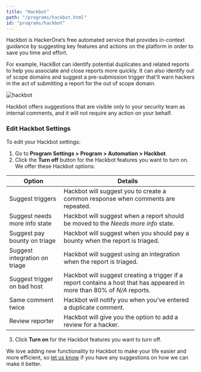 ```yaml
---
title: "Hackbot"
path: "/programs/hackbot.html"
id: "programs/hackbot"
---
```


Hackbot is HackerOne’s free automated service that provides in-context guidance by suggesting key features and actions on the platform in order to save you time and effort.

For example, HackBot can identify potential duplicates and related reports to help you associate and close reports more quickly. It can also identify out of scope domains and suggest a pre-submission trigger that'll warn hackers in the act of submitting a report for the out of scope domain.

![hackbot](./images/hackbot.png)

Hackbot offers suggestions that are visible only to your security team as internal comments, and it will not require any action on your behalf.

### Edit Hackbot Settings
To edit your Hackbot settings:
1. Go to **Program Settings > Program > Automation > Hackbot**.
2. Click the **Turn off** button for the Hackbot features you want to turn on. We offer these Hackbot options:

Option | Details
------- | -------
Suggest triggers | Hackbot will suggest you to create a common response when comments are repeated.
Suggest needs more info state | Hackbot will suggest when a report should be moved to the *Needs more info* state.
Suggest pay bounty on triage | Hackbot will suggest when you should pay a bounty when the report is triaged.
Suggest integration on triage | Hackbot will suggest using an integration when the report is triaged.
Suggest trigger on bad host | Hackbot will suggest creating a trigger if a report contains a host that has appeared in more than 80% of *N/A* reports.
Same comment twice | Hackbot will notify you when you've entered a duplicate comment.
Review reporter | Hackbot will give you the option to add a review for a hacker.  

3. Click **Turn on** for the Hackbot features you want to turn off.

We love adding new functionality to Hackbot to make your life easier and more efficient, so [let us know](https://support.hackerone.com/hc/en-us/requests/new) if you have any suggestions on how we can make it better.
